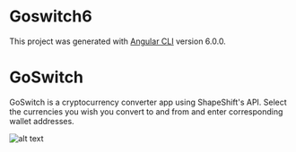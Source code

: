 # Goswitch6
This project was generated with [Angular CLI](https://github.com/angular/angular-cli) version 6.0.0.

# GoSwitch

GoSwitch is a cryptocurrency converter app using ShapeShift's API. Select the currencies you wish you convert to and from and enter corresponding wallet addresses.

![alt text](https://goo.gl/images/TVkkgA "Logo Title Text 1")